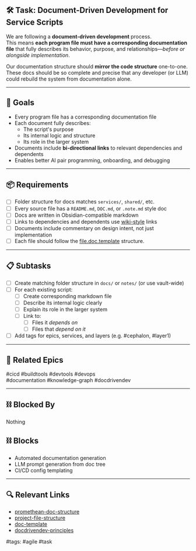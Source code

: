 ## 🛠️ Task: Document-Driven Development for Service Scripts

We are following a **document-driven development** process.  
This means **each program file must have a corresponding documentation file** that fully describes its behavior, purpose, and relationships—*before or alongside implementation*.

Our documentation structure should **mirror the code structure** one-to-one.  
These docs should be so complete and precise that any developer (or LLM) could rebuild the system from documentation alone.

---

## 🎯 Goals

- Every program file has a corresponding documentation file
- Each document fully describes:
  - The script's purpose
  - Its internal logic and structure
  - Its role in the larger system
- Documents include **bi-directional links** to relevant dependencies and dependents
- Enables better AI pair programming, onboarding, and debugging

---

## 📦 Requirements

- [ ] Folder structure for docs matches `services/`, `shared/`, etc.
- [ ] Every source file has a `README.md`, `DOC.md`, or `.note.md` style doc
- [ ] Docs are written in Obsidian-compatible markdown
- [ ] Links to dependencies and dependents use [wiki-style](wiki-style.md) links
- [ ] Documents include commentary on design intent, not just implementation
- [ ] Each file should follow the [file.doc.template](../../templates/file.doc.template.md) structure.

---

## 📋 Subtasks

- [ ] Create matching folder structure in `docs/` or `notes/` (or use vault-wide)
- [ ] For each existing script:
  - [ ] Create corresponding markdown file
  - [ ] Describe its internal logic clearly
  - [ ] Explain its role in the larger system
  - [ ] Link to:
    - [ ] Files it *depends on*
    - [ ] Files that *depend on it*
- [ ] Add tags for epics, services, and layers (e.g. #cephalon, #layer1)

---

## 🔗 Related Epics

#cicd #buildtools #devtools #devops  
#documentation #knowledge-graph #docdrivendev

---

## ⛓️ Blocked By

Nothing

## ⛓️ Blocks

- Automated documentation generation
- LLM prompt generation from doc tree
- CI/CD config templating

---

## 🔍 Relevant Links

- [promethean-doc-structure](promethean-doc-structure.md)
- [project-file-structure](project-file-structure.md)
- [doc-template](doc-template.md)
- [docdrivendev-principles](docdrivendev-principles.md)

#tags: #agile #task
